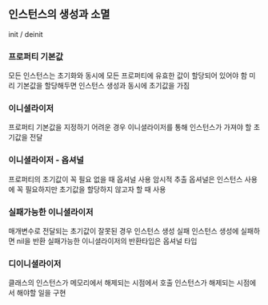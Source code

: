 ## 인스턴스의 생성과 소멸

init / deinit

### 프로퍼티 기본값
모든 인스턴스는 초기화와 동시에 모든 프로퍼티에 유효한 값이 할당되어 있어야 함
미리 기본값을 할당해두면 인스턴스 생성과 동시에 초기값을 가짐

### 이니셜라이저
프로퍼티 기본값을 지정하기 어려운 경우 이니셜라이저를 통해 인스턴스가 가져야 할 초기값을 전달

### 이니셜라이저 - 옵셔널
프로퍼티의 초기값이 꼭 필요 없을 때 옵셔널 사용
암시적 추출 옵셔널은 인스턴스 사용에 꼭 필요하지만 초기값을 할당하지 않고자 할 때 사용

### 실패가능한 이니셜라이저
매개변수로 전달되는 초기값이 잘못된 경우 인스턴스 생성 실패
인스턴스 생성에 실패하면 nil을 반환
실패가능한 이니셜라이저의 반환타입은 옵셔널 타입

### 디이니셜라이저
클래스의 인스턴스가 메모리에서 해제되는 시점에서 호출
인스턴스가 해제되는 시점에서 해야할 일을 구현